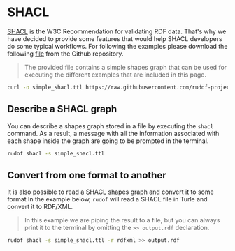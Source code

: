 # SHACL

[SHACL](https://www.w3.org/TR/shacl/) is the W3C Recommendation for validating RDF data.
That's why we have decided to provide some features that would help SHACL developers do some typical workflows.
For following the examples please download the following [file](https://raw.githubusercontent.com/rudof-project/rudof/refs/heads/master/examples/simple_shacl.ttl) from the Github repository.

> The provided file contains a simple shapes graph that can be used for executing the different examples that are included in this page.

```sh
curl -o simple_shacl.ttl https://raw.githubusercontent.com/rudof-project/rudof/refs/heads/master/examples/simple_shacl.ttl
```

## Describe a SHACL graph

You can describe a shapes graph stored in a file by executing the `shacl` command.
As a result, a message with all the information associated with each shape inside the graph are going to be prompted in the terminal.

```sh
rudof shacl -s simple_shacl.ttl
```

## Convert from one format to another

It is also possible to read a SHACL shapes graph and convert it to some format
In the example below, `rudof` will read a SHACL file in Turle and convert it to RDF/XML.

> In this example we are piping the result to a file, but you can always print it to the terminal by omitting the `>> output.rdf` declaration.

```sh
rudof shacl -s simple_shacl.ttl -r rdfxml >> output.rdf
```